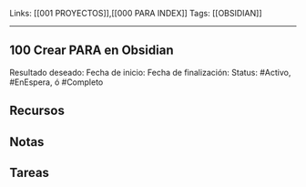 Links: [[001 PROYECTOS]],[[000 PARA INDEX]]
Tags: [[OBSIDIAN]]

---
## 100 Crear PARA en Obsidian

Resultado deseado:
Fecha de inicio:
Fecha de finalización:
Status: #Activo, #EnEspera, ó #Completo

## Recursos
## Notas
## Tareas
